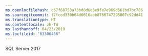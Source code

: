 ```yaml
---
ms.openlocfilehash: c57f68753a73bd8d6e3e9fe7e969d561bd7bc786
ms.sourcegitcommit: f7fced330b64d6616aeb8766747295807c92dd41
ms.translationtype: HT
ms.contentlocale: zh-TW
ms.lasthandoff: 04/23/2019
ms.locfileid: "63306466"
---
```

 SQL Server 2017 